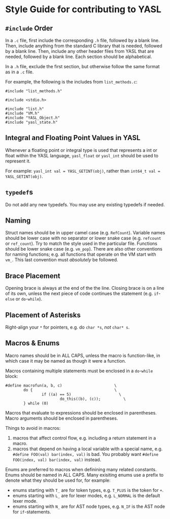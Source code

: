# Style Guide for contributing to YASL

## `#include` Order
In a `.c` file, first include the corresponding `.h` file, followed by a blank line. 
Then, include anything from the standard C library that is needed, followed by a blank line.
Then, include any other header files from YASL that are needed, followed by a blank line.
Each section should be alphabetical.

In a `.h` file, exclude the first section, but otherwise follow the same format as in a `.c` file.

For example, the following is the includes from `list_methods.c`:

```
#include "list_methods.h"

#include <stdio.h>

#include "list.h"
#include "VM.h"
#include "YASL_Object.h"
#include "yasl_state.h"
```

## Integral and Floating Point Values in YASL
Whenever a floating point or integral type is used that represents a int or float within the YASL language, `yasl_float` or `yasl_int` should be used to represent it.

For example:
`yasl_int val = YASL_GETINT(obj)`, rather than `int64_t val = YASL_GETINT(obj)`.

## `typedef`s
Do not add any new typedefs. You may use any existing typedefs if needed.

## Naming
Struct names should be in upper camel case (e.g. `RefCount`). Variable names should be lower case with no separator or lower snake case (e.g. `refcount` or `ref_count`). Try to match the style used in the particular file. Functions should be lower snake case (e.g. `vm_pop`). There are also other conventions for naming functions; e.g. all functions that operate on the VM start with `vm_`. This last convention must _absolutely_ be followed.

## Brace Placement
Opening brace is always at the end of the the line. Closing brace is on a line of its own, unless the next piece of code continues 
the statement (e.g. `if`-`else` or `do`-`while`).

## Placement of Asterisks
Right-align your `*` for pointers, e.g. do `char *s`, _not_ `char* s`.

## Macros & Enums
Macro names should be in ALL CAPS, unless the macro is function-like, in which case it may be named as though it were a function.

Macros containing multiple statements must be enclosed in a `do`-`while` block:

```
#define macrofun(a, b, c)                       \
        do {                                    \
                if ((a) == 5)                     \
                        do_this((b), (c));          \
        } while (0)
```

Macros that evaluate to expressions should be enclosed in parentheses. Macro arguments should be enclosed in parentheses.

Things to avoid in macros:

1. macros that affect control flow, e.g. including a return statement in a macro.
2. macros that depend on having a local variable with a special name, e.g. `#define FOO(val) bar(index, val)` is bad. You probably want
`#define FOO(index, val) bar(index, val)` instead.

Enums are preferred to macros when definining many related constants. Enums should be named in ALL CAPS. Many exisiting enums use a prefix to denote what they should be used for, for example:
- enums starting with `T_` are for token types, e.g. `T_PLUS` is the token for `+`.
- enums starting with `L_` are for lexer modes, e.g. `L_NORMAL` is the default lexer mode.
- enums starting with `N_` are for AST node types, e.g. `N_IF` is the AST node for `if`-statements.
